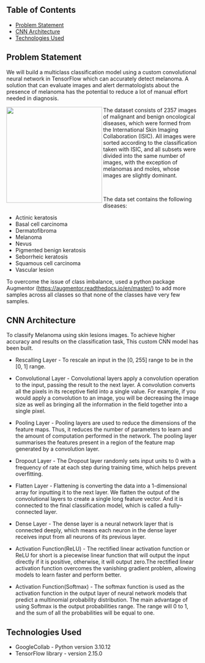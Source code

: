 ## Table of Contents
* [Problem Statement](#problem-statement)
* [CNN Architecture](#cnn-architecture)
* [Technologies Used](#technologies-used)


## Problem Statement
We will build a multiclass classification model using a custom convolutional neural network in TensorFlow which can accurately detect melanoma. 
A solution that can evaluate images and alert dermatologists about the presence of melanoma has the potential to reduce a lot of manual effort needed in diagnosis.

<img align="left" src="https://github.com/JustChanchal/CNN-model-to-detect-melanoma/assets/148119102/ff1b1b23-1536-45e1-8b3e-8dbf19fd5773" width="250 px" >

The dataset consists of 2357 images of malignant and benign oncological diseases, which were formed from the International Skin Imaging Collaboration (ISIC). All images were sorted according to the classification taken with ISIC, and all subsets were divided into the same number of images, with the exception of melanomas and moles, whose images are slightly dominant.

</br>

The data set contains the following diseases:

- Actinic keratosis
- Basal cell carcinoma
- Dermatofibroma
- Melanoma
- Nevus
- Pigmented benign keratosis
- Seborrheic keratosis
- Squamous cell carcinoma
- Vascular lesion

To overcome the issue of class imbalance, used a python package  Augmentor (https://augmentor.readthedocs.io/en/master/) to add more samples across all classes so that none of the classes have very few samples.

## CNN Architecture

To classify Melanoma using skin lesions images. To achieve higher accuracy and results on the classification task, This custom CNN model has been built.

- Rescalling Layer - To rescale an input in the [0, 255] range to be in the [0, 1] range.

- Convolutional Layer - Convolutional layers apply a convolution operation to the input, passing the result to the next layer. A convolution converts all the pixels in its receptive field into a single value. For example, if you would apply a convolution to an image, you will be decreasing the image size as well as bringing all the information in the field together into a single pixel. 

- Pooling Layer - Pooling layers are used to reduce the dimensions of the feature maps. Thus, it reduces the number of parameters to learn and the amount of computation performed in the network. The pooling layer summarises the features present in a region of the feature map generated by a convolution layer.

- Dropout Layer - The Dropout layer randomly sets input units to 0 with a frequency of rate at each step during training time, which helps prevent overfitting.

- Flatten Layer - Flattening is converting the data into a 1-dimensional array for inputting it to the next layer. We flatten the output of the convolutional layers to create a single long feature vector. And it is connected to the final classification model, which is called a fully-connected layer.

- Dense Layer - The dense layer is a neural network layer that is connected deeply, which means each neuron in the dense layer receives input from all neurons of its previous layer.

- Activation Function(ReLU) - The rectified linear activation function or ReLU for short is a piecewise linear function that will output the input directly if it is positive, otherwise, it will output zero.The rectified linear activation function overcomes the vanishing gradient problem, allowing models to learn faster and perform better.

- Activation Function(Softmax) - The softmax function is used as the activation function in the output layer of neural network models that predict a multinomial probability distribution. The main advantage of using Softmax is the output probabilities range. The range will 0 to 1, and the sum of all the probabilities will be equal to one.


## Technologies Used
- GoogleCollab - Python version 3.10.12
- TensorFlow library - version 2.15.0
